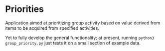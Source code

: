 # Priorities
Application aimed at prioritizing group activity based on value derived from items to be acquired from specified activities.

Yet to fully develop the general functionality; at present, running `python3 group_priority.py` just tests it on a small section of example data.
